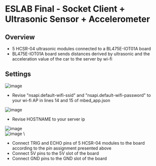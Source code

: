 # ESLAB Final - Socket Client + Ultrasonic Sensor + Accelerometer

## Overview
- 5 HCSR-04 ultrasonic modules connected to a BL475E-IOT01A board
- BL475E-IOT01A board sends distances derived by ultrasonic and the acceleration value of the car to the server by wi-fi

## Settings
![image](https://user-images.githubusercontent.com/55664878/174324823-2a23e468-1505-4de9-9485-2997f5c7c541.png)
- Revise "nsapi.default-wifi-ssid" and "nsapi.default-wifi-password" to your wi-fi AP in lines 14 and 15 of mbed_app.json

![image](https://user-images.githubusercontent.com/55664878/174325206-3c94e842-6a94-4d91-b6ba-695463c91207.png)
- Revise HOSTNAME to your server ip

![image](https://user-images.githubusercontent.com/55664878/174325478-5f7c087b-0925-428f-8d39-289bd5e84ecc.png) \
![image](https://user-images.githubusercontent.com/55664878/174326271-9347d530-dd6b-4a9d-8886-4fcd3540e5fc.png) \

- Connect TRIG and ECHO pins of 5 HCSR-04 modules to the board according to the pin assignment presented above
- Connect 5V pins to the 5V slot of the board
- Connect GND pins to the GND slot of the board
